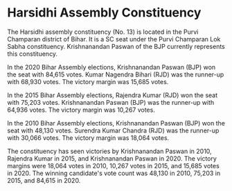 # Harsidhi Assembly Constituency

The Harsidhi assembly constituency (No. 13) is located in the Purvi Champaran district of Bihar. It is a SC seat under the Purvi Champaran Lok Sabha constituency. Krishnanandan Paswan of the BJP currently represents this constituency.

In the 2020 Bihar Assembly elections, Krishnanandan Paswan (BJP) won the seat with 84,615 votes. Kumar Nagendra Bihari (RJD) was the runner-up with 68,930 votes. The victory margin was 15,685 votes.

In the 2015 Bihar Assembly elections, Rajendra Kumar (RJD) won the seat with 75,203 votes. Krishnanandan Paswan (BJP) was the runner-up with 64,936 votes. The victory margin was 10,267 votes.

In the 2010 Bihar Assembly elections, Krishnanandan Paswan (BJP) won the seat with 48,130 votes. Surendra Kumar Chandra (RJD) was the runner-up with 30,066 votes. The victory margin was 18,064 votes.

The constituency has seen victories by Krishnanandan Paswan in 2010, Rajendra Kumar in 2015, and Krishnanandan Paswan in 2020. The victory margins were 18,064 votes in 2010, 10,267 votes in 2015, and 15,685 votes in 2020. The winning candidate's vote count was 48,130 in 2010, 75,203 in 2015, and 84,615 in 2020.
